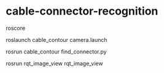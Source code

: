 # cable-connector-recognition


roscore

roslaunch cable_contour camera.launch

rosrun cable_contour find_connector.py

rosrun rqt_image_view rqt_image_view